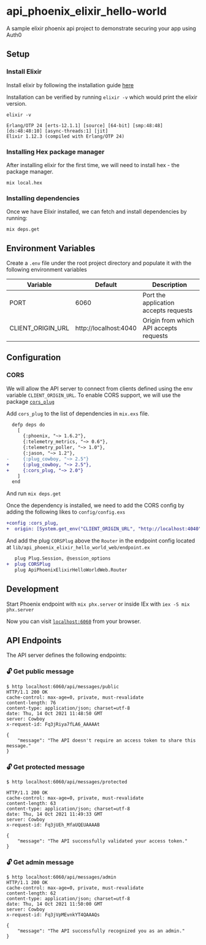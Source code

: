 # api_phoenix_elixir_hello-world

A sample elixir phoenix api project to demonstrate securing your app using Auth0

## Setup

### Install Elixir

Install elixir by following the installation guide [here](http://elixir-lang.org/install.html)

Installation can be verified by running `elixir -v` which would print the elixir version.

```
elixir -v

Erlang/OTP 24 [erts-12.1.1] [source] [64-bit] [smp:48:48] [ds:48:48:10] [async-threads:1] [jit]
Elixir 1.12.3 (compiled with Erlang/OTP 24)
```


### Installing Hex package manager

After installing elixir for the first time, we will need to install hex - the package manager.

```
mix local.hex
```

### Installing dependencies

Once we have Elixir installed, we can fetch and install dependencies by running:

```
mix deps.get
```

## Environment Variables

Create a `.env` file under the root project directory and populate it with the following environment variables


| Variable           | Default                 | Description                            |
| ------------------ | ----------------------- | -------------------------------------- |
|  PORT              | 6060                    | Port the application accepts requests  |
|  CLIENT_ORIGIN_URL | http://localhost:4040   | Origin from which API accepts requests |

## Configuration

### CORS

We will allow the API server to connect from clients defined using the env variable `CLIENT_ORIGIN_URL`.
To enable CORS support, we will use the package [`cors_plug`](https://github.com/mschae/cors_plug)

Add `cors_plug` to the list of dependencies in `mix.exs` file.

```diff
  defp deps do
    [
      {:phoenix, "~> 1.6.2"},
      {:telemetry_metrics, "~> 0.6"},
      {:telemetry_poller, "~> 1.0"},
      {:jason, "~> 1.2"},
-     {:plug_cowboy, "~> 2.5"}
+     {:plug_cowboy, "~> 2.5"},
+     {:cors_plug, "~> 2.0"}
    ]
  end
```

And run `mix deps.get`

Once the dependency is installed, we need to add the CORS config by adding the following likes to `config/config.exs`

```diff
+config :cors_plug,
+  origin: [System.get_env("CLIENT_ORIGIN_URL", "http://localhost:4040")]
```

And add the plug `CORSPlug` above the `Router` in the endpoint config located at `lib/api_phoenix_elixir_hello_world_web/endpoint.ex`

```diff
   plug Plug.Session, @session_options
+  plug CORSPlug
   plug ApiPhoenixElixirHelloWorldWeb.Router
```

## Development


Start Phoenix endpoint with `mix phx.server` or inside IEx with `iex -S mix phx.server`

Now you can visit [`localhost:6060`](http://localhost:6060) from your browser.

## API Endpoints

The API server defines the following endpoints:

### 🔓 Get public message

```
$ http localhost:6060/api/messages/public
HTTP/1.1 200 OK
cache-control: max-age=0, private, must-revalidate
content-length: 76
content-type: application/json; charset=utf-8
date: Thu, 14 Oct 2021 11:48:50 GMT
server: Cowboy
x-request-id: Fq3jRiya7fLA6_AAAAAt

{
    "message": "The API doesn't require an access token to share this message."
}
```

### 🔓 Get protected message

```
$ http localhost:6060/api/messages/protected

HTTP/1.1 200 OK
cache-control: max-age=0, private, must-revalidate
content-length: 63
content-type: application/json; charset=utf-8
date: Thu, 14 Oct 2021 11:49:33 GMT
server: Cowboy
x-request-id: Fq3jUEh_MfaUQEUAAAAB

{
    "message": "The API successfully validated your access token."
}

```

### 🔓 Get admin message

```
$ http localhost:6060/api/messages/admin    
HTTP/1.1 200 OK
cache-control: max-age=0, private, must-revalidate
content-length: 62
content-type: application/json; charset=utf-8
date: Thu, 14 Oct 2021 11:50:00 GMT
server: Cowboy
x-request-id: Fq3jVpMEvnkYT4QAAAQs

{
    "message": "The API successfully recognized you as an admin."
}
```
